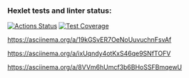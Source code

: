 ### Hexlet tests and linter status:
[![Actions Status](https://github.com/AntonM-87/python-project-49/actions/workflows/hexlet-check.yml/badge.svg)](https://github.com/AntonM-87/python-project-49/actions)
[![Test Coverage](https://api.codeclimate.com/v1/badges/bfcacbe51cf42d111215/test_coverage)](https://codeclimate.com/github/AntonM-87/python-project-49/test_coverage)

https://asciinema.org/a/19kGSvER7OeNoUuvuchnFsvAf

https://asciinema.org/a/ixUqndy4otKxS46qe9SNfTOFV

https://asciinema.org/a/8VVm6hUmcf3b6BHoSSFBmqewU

